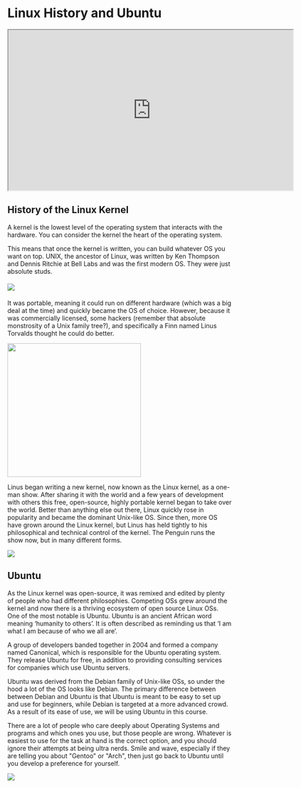 # Linux History and Ubuntu

<iframe allowfullscreen class="fr-draggable" height="360" src="https://www.youtube.com/embed/pryAZi8YGVo?wmode=opaque" width="640"></iframe>

## History of the Linux Kernel

A kernel is the lowest level of the operating system that interacts with
the hardware. You can consider the kernel the heart of the operating
system.

This means that once the kernel is written, you can build whatever OS
you want on top. UNIX, the ancestor of Linux, was written by Ken
Thompson and Dennis Ritchie at Bell Labs and was the first modern OS.
They were just absolute studs.

<a
href="https://computerhistory.org/blog/discovering-dennis-ritchies-lost-dissertation/"
rel="noopener" target="_blank"><img
src="https://computerhistory.org/wp-content/uploads/2020/06/Thompson_and_Ritchie_source_unknown.jpg"
class="fr-fic fr-dii" data-fr-image-pasted="true"
srcset="https://computerhistory.org/wp-content/uploads/2020/06/Thompson_and_Ritchie_source_unknown.jpg?width=1920 1x, https://computerhistory.org/wp-content/uploads/2020/06/Thompson_and_Ritchie_source_unknown.jpg?width=1920&amp;dpr=2 2x, https://computerhistory.org/wp-content/uploads/2020/06/Thompson_and_Ritchie_source_unknown.jpg?width=1920&amp;dpr=3 3x"
style="margin: 5px auto; text-align: initial;" /></a>

It was portable, meaning it could run on different hardware (which was a
big deal at the time) and quickly became the OS of choice. However,
because it was commercially licensed, some hackers (remember that
absolute monstrosity of a Unix family tree?), and specifically a Finn
named Linus Torvalds thought he could do better. 

<img
src="https://files.cdn.thinkific.com/file_uploads/429463/images/842/d27/083/1643682043502.jpg"
class="fr-dib"
srcset="https://files.cdn.thinkific.com/file_uploads/429463/images/842/d27/083/1643682043502.jpg?width=1920 1x, https://files.cdn.thinkific.com/file_uploads/429463/images/842/d27/083/1643682043502.jpg?width=1920&amp;dpr=2 2x, https://files.cdn.thinkific.com/file_uploads/429463/images/842/d27/083/1643682043502.jpg?width=1920&amp;dpr=3 3x"
style="width: 300px;" />

Linus began writing a new kernel, now known as the Linux kernel, as a
one-man show. After sharing it with the world and a few years of
development with others this free, open-source, highly portable kernel
began to take over the world. Better than anything else out there, Linux
quickly rose in popularity and became the dominant Unix-like OS. Since
then, more OS have grown around the Linux kernel, but Linus has held
tightly to his philosophical and technical control of the kernel. The
Penguin runs the show now, but in many different forms. 

<a href="https://en.wikipedia.org/wiki/Linux" rel="noopener"
target="_blank"><img
src="https://upload.wikimedia.org/wikipedia/commons/thumb/3/35/Tux.svg/507px-Tux.svg.png"
class="fr-fic fr-dii" data-fr-image-pasted="true"
srcset="https://upload.wikimedia.org/wikipedia/commons/thumb/3/35/Tux.svg/507px-Tux.svg.png?width=1920 1x, https://upload.wikimedia.org/wikipedia/commons/thumb/3/35/Tux.svg/507px-Tux.svg.png?width=1920&amp;dpr=2 2x, https://upload.wikimedia.org/wikipedia/commons/thumb/3/35/Tux.svg/507px-Tux.svg.png?width=1920&amp;dpr=3 3x" /></a>

## Ubuntu

As the Linux kernel was open-source, it was remixed and edited by plenty
of people who had different philosophies. Competing OSs grew around the
kernel and now there is a thriving ecosystem of open source Linux OSs.
One of the most notable is Ubuntu. Ubuntu is an ancient African word
meaning ‘humanity to others’. It is often described as reminding us that
‘I am what I am because of who we all are’.

A group of developers banded together in 2004 and formed a company named
Canonical, which is responsible for the Ubuntu operating system. They
release Ubuntu for free, in addition to providing consulting services
for companies which use Ubuntu servers.

Ubuntu was derived from the Debian family of Unix-like OSs, so under the
hood a lot of the OS looks like Debian. The primary difference between
between Debian and Ubuntu is that Ubuntu is meant to be easy to set up
and use for beginners, while Debian is targeted at a more advanced
crowd. As a result of its ease of use, we will be using Ubuntu in this
course.

There are a lot of people who care deeply about Operating Systems and
programs and which ones you use, but those people are wrong. Whatever is
easiest to use for the task at hand is the correct option, and you
should ignore their attempts at being ultra nerds. Smile and wave,
especially if they are telling you about "Gentoo" or "Arch", then just
go back to Ubuntu until you develop a preference for yourself.

<a href="https://xkcd.com/456/" rel="noopener" target="_blank"><img
src="https://files.cdn.thinkific.com/file_uploads/429463/images/fd8/510/a56/1643682019276.jpg"
class="fr-fic fr-dii"
srcset="https://files.cdn.thinkific.com/file_uploads/429463/images/fd8/510/a56/1643682019276.jpg?width=1920 1x, https://files.cdn.thinkific.com/file_uploads/429463/images/fd8/510/a56/1643682019276.jpg?width=1920&amp;dpr=2 2x, https://files.cdn.thinkific.com/file_uploads/429463/images/fd8/510/a56/1643682019276.jpg?width=1920&amp;dpr=3 3x" /></a>
